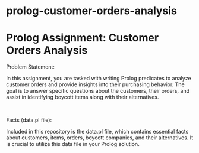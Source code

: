 # prolog-customer-orders-analysis

# Prolog Assignment: Customer Orders Analysis
Problem Statement:

In this assignment, you are tasked with writing Prolog predicates to analyze customer orders and provide insights into their purchasing behavior. The goal is to answer specific questions about the customers, their orders, and assist in identifying boycott items along with their alternatives.


<br>

Facts (data.pl file):

Included in this repository is the data.pl file, which contains essential facts about customers, items, orders, boycott companies, and their alternatives. It is crucial to utilize this data file in your Prolog solution.
